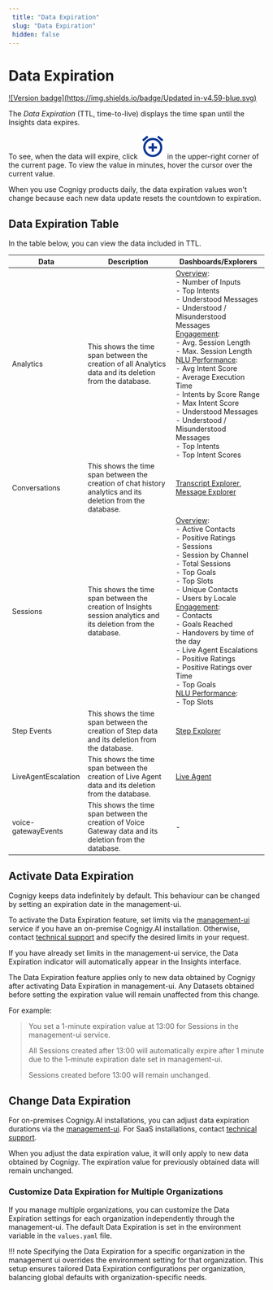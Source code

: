 ```yaml
---
 title: "Data Expiration" 
 slug: "Data Expiration" 
 hidden: false 
---
```

# Data Expiration

[![Version badge](https://img.shields.io/badge/Updated in-v4.59-blue.svg)](../../release-notes/4.59.md)

The *Data Expiration* (TTL, time-to-live) displays the time span until the Insights data expires. 

To see, when the data will expire, click ![clock](../../_assets/insights/icons/clock.svg) in the upper-right corner of the current page. To view the value in minutes, hover the cursor over the current value.

When you use Cognigy products daily, the data expiration values won't change because each new data update resets the countdown to expiration.

## Data Expiration Table

In the table below, you can view the data included in TTL.

| Data                | Description                                                                                                       | Dashboards/Explorers                                                                                                                                                                                                                                                                                                                                                                                                                                                                                                                                  |
|---------------------|-------------------------------------------------------------------------------------------------------------------|-------------------------------------------------------------------------------------------------------------------------------------------------------------------------------------------------------------------------------------------------------------------------------------------------------------------------------------------------------------------------------------------------------------------------------------------------------------------------------------------------------------------------------------------------------|
| Analytics           | This shows the time span between the creation of all Analytics data and its deletion from the database.           | [Overview](../dashboards/overview.md): <br>- Number of Inputs <br>- Top Intents  <br>- Understood Messages  <br>- Understood / Misunderstood Messages<br> [Engagement](../dashboards/engagement.md): <br>- Avg. Session Length<br> - Max. Session Length <br> [NLU Performance](../dashboards/nlu-performance.md): <br> - Avg Intent Score <br> - Average Execution Time <br> - Intents by Score Range <br> - Max Intent Score <br> - Understood Messages <br> - Understood / Misunderstood Messages <br> - Top Intents <br> - Top Intent Scores <br> | 
| Conversations       | This shows the time span between the creation of chat history analytics and its deletion from the database.       | [Transcript Explorer](../explorers/transcript.md), [Message Explorer](../explorers/message.md)                                                                                                                                                                                                                                                                                                                                                                                                                                                        |
| Sessions            | This shows the time span between the creation of Insights session analytics and its deletion from the database.   | [Overview](../dashboards/overview.md): <br> - Active Contacts<br> - Positive Ratings<br> - Sessions<br> - Session by Channel<br> - Total Sessions<br> - Top Goals<br>- Top Slots<br> - Unique Contacts<br> - Users by Locale<br> [Engagement](../dashboards/engagement.md): <br>- Contacts <br>- Goals Reached <br>- Handovers by time of the day <br>- Live Agent Escalations <br>- Positive Ratings <br>- Positive Ratings over Time <br>- Top Goals <br>[NLU Performance](../dashboards/nlu-performance.md):<br>- Top Slots                        | 
| Step Events         | This shows the time span between the creation of Step data and its deletion from the database.                    | [Step Explorer](../explorers/step.md)                                                                                                                                                                                                                                                                                                                                                                                                                                                                                                                 |
| LiveAgentEscalation | This shows the time span between the creation of Live Agent data and its deletion from the database.              | [Live Agent](../dashboards/live-agent.md)                                                                                                                                                                                                                                                                                                                                                                                                                                                                                                             |
| voice-gatewayEvents | This shows the time span between the creation of Voice Gateway data and its deletion from the database.           | -                                                                                                                                                                                                                                                                                                                                                                                                                                                                                                                                                     |


## Activate Data Expiration

Cognigy keeps data indefinitely by default. This behaviour can be changed by setting an expiration date in the management-ui.

To activate the Data Expiration feature, set limits via the [management-ui](../../ai/administer/access/management-ui.md#expiration-values--ttl--for-sensitive-data) service if you have an on-premise Cognigy.AI installation. Otherwise, contact [technical support](../../help/get-help.md#help-center) and specify the desired limits in your request.

If you have already set limits in the management-ui service, the Data Expiration indicator will automatically appear in the Insights interface.

The Data Expiration feature applies only to new data obtained by Cognigy after activating Data Expiration in management-ui. Any Datasets obtained before setting the expiration value will remain unaffected from this change.

For example:

> You set a 1-minute expiration value at 13:00 for Sessions in the management-ui service.
> 
> All Sessions created after 13:00 will automatically expire after 1 minute due to the 1-minute expiration date set in management-ui.
> 
> Sessions created before 13:00 will remain unchanged.

## Change Data Expiration

For on-premises Cognigy.AI installations, you can adjust data expiration durations via the [management-ui](../../ai/administer/access/management-ui.md#expiration-values--ttl--for-sensitive-data). For SaaS installations, contact [technical support](../../help/get-help.md#help-center). 

When you adjust the data expiration value, it will only apply to new data obtained by Cognigy. The expiration value for previously obtained data will remain unchanged.

### Customize Data Expiration for Multiple Organizations

If you manage multiple organizations, you can customize the Data Expiration settings for each organization independently through the management-ui.
The default Data Expiration is set in the environment variable in the `values.yaml` file.

!!! note 
    Specifying the Data Expiration for a specific organization in the management ui overrides the environment setting for that organization. This setup ensures tailored Data Expiration configurations per organization, balancing global defaults with organization-specific needs.